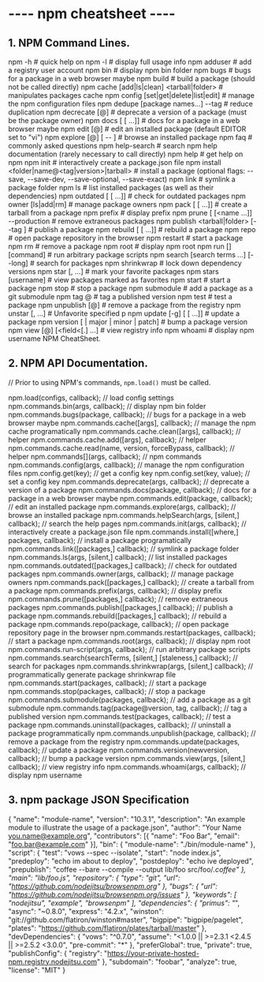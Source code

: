 ---- npm cheatsheet ----
=======================


## 1. NPM Command Lines.

npm <cmd> -h                                            # quick help on <cmd>
npm -l                                                  # display full usage info
npm adduser                                             # add a registry user account
npm bin                                                 # display npm bin folder
npm bugs <pkgname>                                      # bugs for a package in a web browser maybe
npm build <package-folder>                              # build a package (should not be called directly)
npm cache [add|ls|clean] <tarball|folder>               # manipulates packages cache
npm config [set|get|delete|list|edit] <key> <value>     # manage the npm configuration files
npm dedupe [package names...]  --tag                    # reduce duplication
npm decrecate <name>[@<version>] <message>              # deprecate a version of a package (must be the package owner)
npm docs [<pkg-name> [<pkg-name> ...]]                  # docs for a package in a web browser maybe
npm edit <name>[@<version>]                             # edit an installed package (default EDITOR set to "vi")
npm explore <name>[@<version>] [ -- <cmd>]              # browse an installed package
npm faq                                                 # commonly asked questions
npm help-search <some search terms>                     # search npm help documentation (rarely necessary to call directly)
npm help <topic> <some search terms>                    # get help on npm
npm init                                                # interactively create a package.json file
npm install <folder|name@<tag|version>|tarball>         # install a package (optional flags: --save, --save-dev, --save-optional, --save-exact)
npm link <pkgname>                                      # symlink a package folder
npm ls <pkg>                                            # list installed packages (as well as their dependencies)
npm outdated [<name> [<name> ...]]                      # check for outdated packages
npm owner [ls|add|rm] <pkg-name> <user>                 # manage package owners
npm pack [<pkg> [<pkg> ...]]                            # create a tarball from a package
npm prefix                                              # display prefix
npm prune [<name> [<name ...]] --production             # remove extraneous packages
npm publish <tarball|folder> [--tag <tag>]              # publish a package
npm rebuild [<name > [<name> ...]]                      # rebuild a package
npm repo <pkgname>                                      # open package repository in the browser
npm restart <name>                                      # start a package
npm rm <name>                                           # remove a package
npm root                                                # display npm root
npm run [<pkg>] [command]                               # run arbitrary package scripts
npm search [search terms ...] [--long]                  # search for packages
npm shrinkwrap                                          # lock down dependency versions
npm star <pkgname> [<pkg>, ...]                         # mark your favorite packages
npm stars [username]                                    # view packages marked as favorites
npm start <name>                                        # start a package
npm stop <name>                                         # stop a package
npm submodule <pkg>                                     # add a package as a git submodule
npm tag <name>@<version>                                # tag a published version
npm test <name>                                         # test a package
npm unpublish <name>[@<version>]                        # remove a package from the registry
npm unstar <pkgname> [<pkg>, ...]                       # Unfavorite specified p
npm update [-g] [<name> [<name> ...]]                   # update a package
npm version [<newversion> | major | minor | patch]      # bump a package version
npm view <name>[@<version>] [<field<[.<subfield>] ...]  # view registry info
npm whoami                                              # display npm username NPM CheatSheet.

## 2. NPM API Documentation.
// Prior to using NPM's commands, `npm.load()` must be called.

npm.load(configs, callback);                        // load config settings
npm.commands.bin(args, callback);                   // display npm bin folder
npm.commands.bugs(package, callback);               // bugs for a package in a web browser maybe
npm.commands.cache([args], callback);                           // manage the npm cache programatically
npm.commands.cache.clean([args], callback);                     // helper
npm.commands.cache.add([args], callback);                       // helper
npm.commands.cache.read(name, version, forceBypass, callback);  // helper
npm.commands[<command>](args, callback);            // npm commands
npm.commands.config(args, callback);                // manage the npm configuration files
npm.config.get(key);                                // get a config key
npm.config.set(key, value);                         // set a config key
npm.commands.deprecate(args, callback);             // deprecate a version of a package
npm.commands.docs(package, callback);               // docs for a package in a web browser maybe
npm.commands.edit(package, callback);               // edit an installed package
npm.commands.explore(args, callback);               // browse an installed package
npm.commands.helpSearch(args, [silent,] callback);  // search the help pages
npm.commands.init(args, callback);                  // interactively create a package.json file
npm.commands.install([where,] packages, callback);  // install a package programatically
npm.commands.link([packages,] callback);            // symlink a package folder
npm.commands.ls(args, [silent,] callback);          // list installed packages
npm.commands.outdated([packages,] callback);        // check for outdated packages
npm.commands.owner(args, callback);                 // manage package owners
npm.commands.pack([packages,] callback);            // create a tarball from a package
npm.commands.prefix(args, callback);                // display prefix
npm.commands.prune([packages,] callback);           // remove extraneous packages
npm.commands.publish([packages,] callback);         // publish a package
npm.commands.rebuild([packages,] callback);         // rebuild a package
npm.commands.repo(package, callback);               // open package repository page in the browser
npm.commands.restart(packages, callback);           // start a package
npm.commands.root(args, callback);                  // display npm root
npm.commands.run-script(args, callback);            // run arbitrary package scripts
npm.commands.search(searchTerms, [silent,] [staleness,] callback);  // search for packages
npm.commands.shrinkwrap(args, [silent,] callback);  // programmatically generate package shrinkwrap file
npm.commands.start(packages, callback);             // start a package
npm.commands.stop(packages, callback);              // stop a package
npm.commands.submodule(packages, callback);         // add a package as a git submodule
npm.commands.tag(package@version, tag, callback);   // tag a published version
npm.commands.test(packages, callback);              // test a package
npm.commands.uninstall(packages, callback);         // uninstall a package programmatically
npm.commands.unpublish(package, callback);          // remove a package from the registry
npm.commands.update(packages, callback);            // update a package
npm.commands.version(newversion, callback);         // bump a package version
npm.commands.view(args, [silent,] callback);        // view registry info
npm.commands.whoami(args, callback);                // display npm username


## 3. npm package JSON Specification

{
  "name": "module-name",
  "version": "10.3.1",
  "description": "An example module to illustrate the usage of a package.json",
  "author": "Your Name <you.name@example.org>",
  "contributors": [{
  "name": "Foo Bar",
  "email": "foo.bar@example.com"
}],
  "bin": {
  "module-name": "./bin/module-name"
},
  "script": {
    "test": "vows --spec --isolate",
    "start": "node index.js",
    "predeploy": "echo im about to deploy",
    "postdeploy": "echo ive deployed",
    "prepublish": "coffee --bare --compile --output lib/foo src/foo/*.coffee"
  },
  "main": "lib/foo.js",
  "repository": {
  "type": "git",
  "url": "https://github.com/nodejitsu/browsenpm.org"
},
  "bugs": {
  "url": "https://github.com/nodejitsu/browsenpm.org/issues"
},
  "keywords": [
  "nodejitsu",
  "example",
  "browsenpm"
],
  "dependencies": {
    "primus": "*",
    "async": "~0.8.0",
    "express": "4.2.x",
    "winston": "git://github.com/flatiron/winston#master",
    "bigpipe": "bigpipe/pagelet",
    "plates": "https://github.com/flatiron/plates/tarball/master"
  },
  "devDependencies": {
    "vows": "^0.7.0",
    "assume": "<1.0.0 || >=2.3.1 <2.4.5 || >=2.5.2 <3.0.0",
    "pre-commit": "*"
  },
  "preferGlobal": true,
  "private": true,
  "publishConfig": {
  "registry": "https://your-private-hosted-npm.registry.nodejitsu.com"
},
  "subdomain": "foobar",
  "analyze": true,
  "license": "MIT"
}

